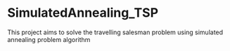 # SimulatedAnnealing_TSP
This project aims to solve the travelling salesman problem using simulated annealing problem algorithm
